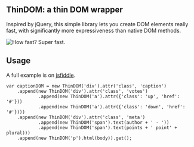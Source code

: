 ThinDOM: a thin DOM wrapper
---------------------------

Inspired by jQuery, this simple library lets you create DOM elements really fast, with
significantly more expressiveness than native DOM methods.

![How fast? Super fast.](http://i.imgur.com/nFw39JP.png)

## Usage
A full example is on [jsfiddle](http://jsfiddle.net/rRFgz/11/).

    var captionDOM = new ThinDOM('div').attr('class', 'caption')
    	.append(new ThinDOM('div').attr('class', 'votes')
    			.append(new ThinDOM('a').attr({'class': 'up', 'href': '#'}))
    			.append(new ThinDOM('a').attr({'class': 'down', 'href': '#'})))
    	.append(new ThinDOM('div').attr('class', 'meta')
    			.append(new ThinDOM('span').text(author + ' - '))
    			.append(new ThinDOM('span').text(points + ' point' + plural)))
    	.append(new ThinDOM('p').html(body)).get();
